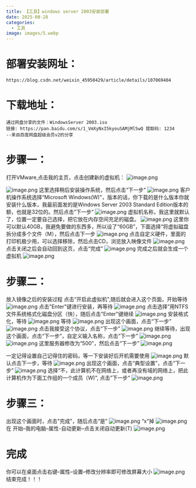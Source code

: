 ```yaml
---
title: 【工具】windows server 2003安装部署
date: 2025-08-28
categories:
  - 工具
image: images/5.webp
---
```

# 部署安装网址：
```
https://blog.csdn.net/weixin_45950429/article/details/107069404
```
# 下载地址：
```
通过网盘分享的文件：WindowsServer 2003.iso
链接: https://pan.baidu.com/s/1_VmXyNxI5kyouSAMjMl5wQ 提取码: 1234 
--来自百度网盘超级会员v2的分享
```
# 步骤一：
打开VMware,点击我的主页，点击创建新的虚拟机：
![image.png](https://blogslimer.oss-cn-shanghai.aliyuncs.com/blog/20250828151903.png)

![image.png](https://blogslimer.oss-cn-shanghai.aliyuncs.com/blog/20250828151927.png)
这里选择稍后安装操作系统，然后点击“下一步”
![image.png](https://blogslimer.oss-cn-shanghai.aliyuncs.com/blog/20250828151941.png)
客户机操作系统选择“Microsoft Windows(W)"，版本的话，你下载的是什么版本你就安装什么版本，我最前面发的是Windows Server 2003 Standard Edition版本的额，也就是32位的。然后点击”下一步”
![image.png](https://blogslimer.oss-cn-shanghai.aliyuncs.com/blog/20250828152000.png)
虚拟机名称，我这里就默认了，位置一定要自己选择，把它放在内存空间充足的磁盘。
![image.png](https://blogslimer.oss-cn-shanghai.aliyuncs.com/blog/20250828152011.png)
这里你可以默认40GB，我避免要做的东西多，所以设了“60GB”，下面选择“将虚拟磁盘拆分成多个文件（M），然后点击下一步
![image.png](https://blogslimer.oss-cn-shanghai.aliyuncs.com/blog/20250828152023.png)
点击自定义硬件，里面的打印机极少用，可以选择移除，然后点击CD，浏览放入映像文件
![image.png](https://blogslimer.oss-cn-shanghai.aliyuncs.com/blog/20250828152036.png)
点击关闭之后会自动回到这页，点击“完成”
![image.png](https://blogslimer.oss-cn-shanghai.aliyuncs.com/blog/20250828152046.png)
完成之后就会生成一个虚拟机
![image.png](https://blogslimer.oss-cn-shanghai.aliyuncs.com/blog/20250828152057.png)
# 步骤二：
放入镜像之后的安装过程
点击“开启此虚拟机",随后就会进入这个页面，开始等待
![image.png](https://blogslimer.oss-cn-shanghai.aliyuncs.com/blog/20250828152148.png)
点击"Enter"键进行安装，再等待
![image.png](https://blogslimer.oss-cn-shanghai.aliyuncs.com/blog/20250828152156.png)
点击选择”用NTFS文件系统格式化磁盘分区（快），随后点击"Enter"键继续
![image.png](https://blogslimer.oss-cn-shanghai.aliyuncs.com/blog/20250828152210.png)
安装格式化，等待
![image.png](https://blogslimer.oss-cn-shanghai.aliyuncs.com/blog/20250828152224.png)
等待
![image.png](https://blogslimer.oss-cn-shanghai.aliyuncs.com/blog/20250828152233.png)
出现这个画面，点击“下一步”
![image.png](https://blogslimer.oss-cn-shanghai.aliyuncs.com/blog/20250828152243.png)
点击我接受这个协议，点击“下一步”
![image.png](https://blogslimer.oss-cn-shanghai.aliyuncs.com/blog/20250828152255.png)
继续等待，出现这个画面，点击“下一步”，自定义输入名称，点击“下一步”
![image.png](https://blogslimer.oss-cn-shanghai.aliyuncs.com/blog/20250828152309.png)
![image.png](https://blogslimer.oss-cn-shanghai.aliyuncs.com/blog/20250828152316.png)
这里服务器修改为“500”，然后点击“下一步”
![image.png](https://blogslimer.oss-cn-shanghai.aliyuncs.com/blog/20250828152326.png)

一定记得设置自己记得住的密码，等一下安装好后开机需要使用
![image.png](https://blogslimer.oss-cn-shanghai.aliyuncs.com/blog/20250828152334.png)
默认点击下一步，等待
![image.png](https://blogslimer.oss-cn-shanghai.aliyuncs.com/blog/20250828152342.png)
出现这个画面，点击“典型设置”，点击“下一步”
![image.png](https://blogslimer.oss-cn-shanghai.aliyuncs.com/blog/20250828152352.png)
选择“不，此计算机不在网络上，或者再没有域的网络上，把此计算机作为下面工作组的一个成员（W)", 点击”下一步“
![image.png](https://blogslimer.oss-cn-shanghai.aliyuncs.com/blog/20250828152402.png)
# 步骤三：
出现这个画面时，点击"完成”，随后点击“是”
![image.png](https://blogslimer.oss-cn-shanghai.aliyuncs.com/blog/20250828152412.png)
“x"掉
![image.png](https://blogslimer.oss-cn-shanghai.aliyuncs.com/blog/20250828152421.png)
在 开始–我的电脑–属性-自动更新–点击关闭自动更新(T)
![image.png](https://blogslimer.oss-cn-shanghai.aliyuncs.com/blog/20250828152431.png)
# 完成
你可以在桌面点击右键–属性–设置–修改分辨率即可修改屏幕大小
![image.png](https://blogslimer.oss-cn-shanghai.aliyuncs.com/blog/20250828152440.png)
结束完成！！！
